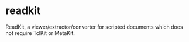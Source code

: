 # readkit
ReadKit, a viewer/extractor/converter for scripted documents which does not require TclKit or MetaKit.
